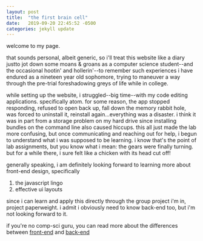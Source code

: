 ```yaml
---
layout: post
title:  "the first brain cell"
date:   2019-09-20 22:45:52 -0500
categories: jekyll update
---
```

welcome to my page.

that sounds personal, albeit generic, so i'll treat this website like a diary justto jot down some moans & groans as a computer science student--and the occasional hootin' and hollerin'--to remember such experiences i have endured as a nineteen year old sophomore, trying to maneuver a way through the pre-trial foreshadowing greys of life while in college.

while setting up the website, i struggled--big time--with my code editing applications. specifically atom. for some reason, the app stopped responding, refused to open back up, fall down the memory rabbit hole, was forced to uninstall it, reinstall again...everything was a disaster. i think it was in part from a storage problem on my hard drive since installing bundles on the command line also caused hiccups. this all just made the lab more confusing, but once communicating and reaching out for help, i begun to understand what i was supposed to be learning. i know that's the point of lab assignments, but you know what i mean: the gears were finally turning. but for a while there, i sure felt like a chicken with its head cut off!

generally speaking, i am definitely looking forward to learning more about front-end design, specifically

1. the javascript lingo
2. effective ui layouts

since i can learn and apply this directly through the group project i'm in, project paperweight. i admit i obviously need to know back-end too, but i'm not looking forward to it.

if you're no comp-sci guru, you can read more about the differences between [front-end](https://www.coursereport.com/blog/front-end-development-vs-back-end-development-where-to-start) and [back-end](https://www.upwork.com/hiring/development/a-beginners-guide-to-back-end-development/)
